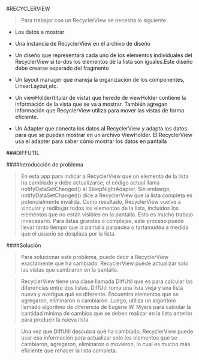 
#RECYCLERVIEW
> Para trabajar con un RecyclerView se necesita lo siguiente:
>
+ Los datos a mostrar
+ Una instancia de RecyclerView en el archivo de diseño

+ Un diseño que representará cada uno de los elementos individuales del RecyclerView si to-dos
los elementos de la lista son iguales.Este diseño debe crearse separado del fragmento

+ Un layout manager que maneja la organización de los componentes, LinearLayout,etc.

+ Un viewHolder(titular de vista) que herede de viewHolder contiene la información de la vista que
se va a mostrar. También agregan información que RecyclerView utiliza para mover las vistas de forma
eficiente.

+ Un Adapter que conecta los datos al RecyclerView y adapta los datos para que se puedan mostrar en un
archivo ViewHolder. El RecyclerView usa el adapter para saber cómo mostrar los datos en pantalla

###DIFFUTIL

####Introducción de problema
>   En esta app para indicar a RecyclerView que un elemento de la lista ha cambiado y debe actualizarse,
    el código actual llama notifyDataSetChanged() al SleepNightAdapter. Sin embargo, notifyDataSetChanged()
    dice a RecyclerView que la lista completa es potencialmente inválida. Como resultado,
    RecyclerView vuelve a vincular y redibujar todos los elementos de la lista,
    incluidos los elementos que no están visibles en la pantalla. Esto es mucho trabajo innecesario.
    Para listas grandes o complejas, este proceso puede llevar tanto tiempo que la pantalla parpadea
    o tartamudea a medida que el usuario se desplaza por la lista.

####Solución
>   Para solucionar este problema, puede decir a RecyclerView exactamente qué ha cambiado.
    RecyclerView puede actualizar solo las vistas que cambiaron en la pantalla.
    
>   RecyclerView tiene una clase llamada DiffUtil que es para calcular las diferencias entre dos listas.
    DiffUtil toma una lista vieja y una lista nueva y averigua qué es diferente. Encuentra elementos
    que se agregaron, eliminaron o cambiaron. Luego, utiliza un algoritmo llamado algoritmo
    de diferencia de Eugene W. Myers para calcular la cantidad mínima de cambios que se deben realizar
    en la lista anterior para producir la nueva lista.

>   Una vez que DiffUtil descubra qué ha cambiado, RecyclerView puede usar esa información
    para actualizar solo los elementos que se cambiaron, agregaron, eliminaron o movieron,
    lo cual es mucho más eficiente que rehacer la lista completa.